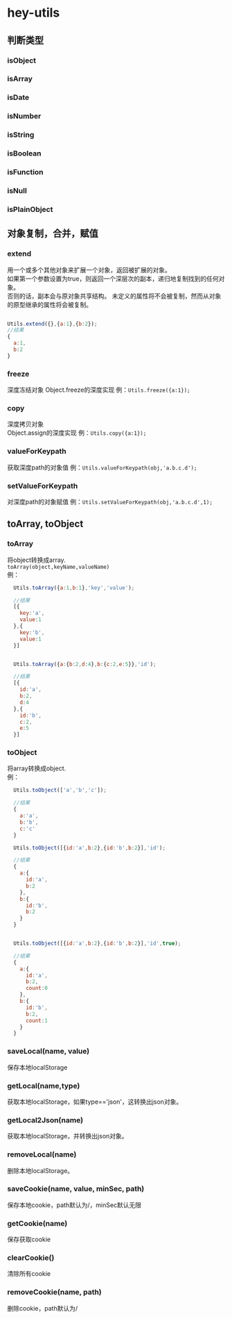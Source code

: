 # hey-utils

## 判断类型

### isObject  
### isArray  
### isDate  
### isNumber  
### isString  
### isBoolean  
### isFunction  
### isNull  
### isPlainObject  


## 对象复制，合并，赋值

### extend  
用一个或多个其他对象来扩展一个对象，返回被扩展的对象。  
如果第一个参数设置为true，则返回一个深层次的副本，递归地复制找到的任何对象。  
否则的话，副本会与原对象共享结构。 未定义的属性将不会被复制，然而从对象的原型继承的属性将会被复制。  

```js

Utils.extend({},{a:1},{b:2});
//结果
{
  a:1,
  b:2
}
```

### freeze
深度冻结对象
Object.freeze的深度实现
例：<code>Utils.freeze({a:1});</code>

### copy
深度拷贝对象  
Object.assign的深度实现
例：<code>Utils.copy({a:1});</code>

### valueForKeypath
获取深度path的对象值
例：<code>Utils.valueForKeypath(obj,'a.b.c.d');</code>

### setValueForKeypath
对深度path的对象赋值
例：<code>Utils.setValueForKeypath(obj,'a.b.c.d',1);</code>


## toArray, toObject

### toArray
将object转换成array.   
<code>toArray(object,keyName,valueName)</code>   
例：  
```js
  Utils.toArray({a:1,b:1},'key','value');

  //结果
  [{
    key:'a',
    value:1
  },{
    key:'b',
    value:1
  }]


  Utils.toArray({a:{b:2,d:4},b:{c:2,e:5}},'id');

  //结果
  [{
    id:'a',
    b:2,
    d:4
  },{
    id:'b',
    c:2,
    e:5
  }]

```

### toObject
将array转换成object.  
例：  
```js
  Utils.toObject(['a','b','c']);

  //结果
  {
    a:'a',
    b:'b',
    c:'c'
  }

  Utils.toObject([{id:'a',b:2},{id:'b',b:2}],'id');

  //结果
  {
    a:{
      id:'a',
      b:2
    },
    b:{
      id:'b',
      b:2
    }
  }


  Utils.toObject([{id:'a',b:2},{id:'b',b:2}],'id',true);

  //结果
  {
    a:{
      id:'a',
      b:2,
      count:0
    },
    b:{
      id:'b',
      b:2,
      count:1
    }
  }
```

### saveLocal(name, value)
保存本地localStorage

### getLocal(name,type)
获取本地localStorage，如果type=='json'，这转换出json对象。

### getLocal2Json(name)
获取本地localStorage，并转换出json对象。

### removeLocal(name)
删除本地localStorage。

### saveCookie(name, value, minSec, path)
保存本地cookie，path默认为/，minSec默认无限

### getCookie(name)
保存获取cookie

### clearCookie()
清除所有cookie

### removeCookie(name, path)
删除cookie，path默认为/
